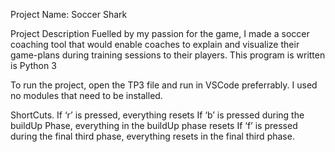 Project Name: Soccer Shark

Project Description
Fuelled by my passion for the game, I made a soccer coaching tool that would enable coaches to explain and visualize their game-plans during training sessions to their players.
This program is written is Python 3

To run the project, open the TP3 file and run in VSCode preferrably. I used no modules that need to be installed.

ShortCuts.
If ‘r’ is pressed, everything resets
If ‘b’ is pressed during the buildUp Phase, everything in the buildUp phase resets
If ‘f’ is pressed during the final third phase, everything resets in the final third phase.
